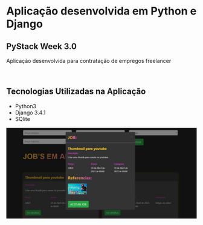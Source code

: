 <h1> Aplicação desenvolvida em Python e Django </h1>
<h2> PyStack Week 3.0 </h2>
<p> Aplicação desenvolvida para contratação de empregos freelancer </p>
<br>
<h2> Tecnologias Utilizadas na Aplicação </h2>
<ul> 
  <li> Python3 </li>
  <li> Django 3.4.1 </li>
  <li>SQlite </li> 
  </ul>

<img src=README_IMGS/aceitar_job.png.png>


